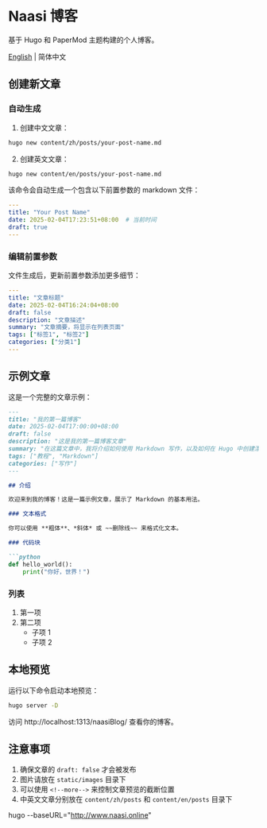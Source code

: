 # Naasi 博客

基于 Hugo 和 PaperMod 主题构建的个人博客。

[English](README.md) | 简体中文

## 创建新文章

### 自动生成

1. 创建中文文章：
```bash
hugo new content/zh/posts/your-post-name.md
```

2. 创建英文文章：
```bash
hugo new content/en/posts/your-post-name.md
```

该命令会自动生成一个包含以下前置参数的 markdown 文件：
```yaml
---
title: "Your Post Name"
date: 2025-02-04T17:23:51+08:00  # 当前时间
draft: true
---
```

### 编辑前置参数

文件生成后，更新前置参数添加更多细节：
```yaml
---
title: "文章标题"
date: 2025-02-04T16:24:04+08:00
draft: false
description: "文章描述"
summary: "文章摘要，将显示在列表页面"
tags: ["标签1", "标签2"]
categories: ["分类1"]
---
```

## 示例文章

这是一个完整的文章示例：

```markdown
---
title: "我的第一篇博客"
date: 2025-02-04T17:00:00+08:00
draft: false
description: "这是我的第一篇博客文章"
summary: "在这篇文章中，我将介绍如何使用 Markdown 写作，以及如何在 Hugo 中创建漂亮的博客文章。"
tags: ["教程", "Markdown"]
categories: ["写作"]
---

## 介绍

欢迎来到我的博客！这是一篇示例文章，展示了 Markdown 的基本用法。

### 文本格式

你可以使用 **粗体**、*斜体* 或 ~~删除线~~ 来格式化文本。

### 代码块

```python
def hello_world():
    print("你好，世界！")
```

### 列表

1. 第一项
2. 第二项
   - 子项 1
   - 子项 2


## 本地预览

运行以下命令启动本地预览：
```bash
hugo server -D
```

访问 http://localhost:1313/naasiBlog/ 查看你的博客。

## 注意事项

1. 确保文章的 `draft: false` 才会被发布
2. 图片请放在 `static/images` 目录下
3. 可以使用 `<!--more-->` 来控制文章预览的截断位置
4. 中英文文章分别放在 `content/zh/posts` 和 `content/en/posts` 目录下

hugo --baseURL="http://www.naasi.online"